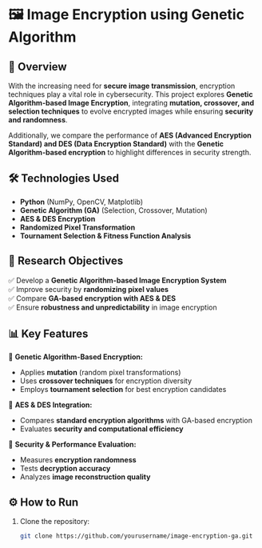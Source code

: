 # 🖼️ Image Encryption using Genetic Algorithm  

## 🚀 Overview
With the increasing need for **secure image transmission**, encryption techniques play a vital role in cybersecurity. This project explores **Genetic Algorithm-based Image Encryption**, integrating **mutation, crossover, and selection techniques** to evolve encrypted images while ensuring **security and randomness**.

Additionally, we compare the performance of **AES (Advanced Encryption Standard) and DES (Data Encryption Standard)** with the **Genetic Algorithm-based encryption** to highlight differences in security strength.

## 🛠️ Technologies Used
- **Python** (NumPy, OpenCV, Matplotlib)
- **Genetic Algorithm (GA)** (Selection, Crossover, Mutation)
- **AES & DES Encryption**
- **Randomized Pixel Transformation**
- **Tournament Selection & Fitness Function Analysis**

## 🔬 Research Objectives
✅ Develop a **Genetic Algorithm-based Image Encryption System**  
✅ Improve security by **randomizing pixel values**  
✅ Compare **GA-based encryption with AES & DES**  
✅ Ensure **robustness and unpredictability** in image encryption  

## 📊 Key Features
🔹 **Genetic Algorithm-Based Encryption:**  
   - Applies **mutation** (random pixel transformations)  
   - Uses **crossover techniques** for encryption diversity  
   - Employs **tournament selection** for best encryption candidates  

🔹 **AES & DES Integration:**  
   - Compares **standard encryption algorithms** with GA-based encryption  
   - Evaluates **security and computational efficiency**  

🔹 **Security & Performance Evaluation:**  
   - Measures **encryption randomness**  
   - Tests **decryption accuracy**  
   - Analyzes **image reconstruction quality**  

## ⚙️ How to Run
1. Clone the repository:  
   ```sh
   git clone https://github.com/yourusername/image-encryption-ga.git
